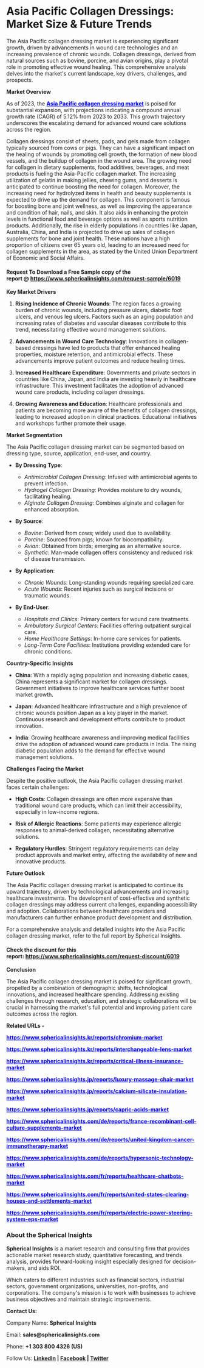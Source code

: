 <h1>Asia Pacific Collagen Dressings: Market Size &amp; Future Trends</h1>
<p>The Asia Pacific collagen dressing market is experiencing significant growth, driven by advancements in wound care technologies and an increasing prevalence of chronic wounds. Collagen dressings, derived from natural sources such as bovine, porcine, and avian origins, play a pivotal role in promoting effective wound healing. This comprehensive analysis delves into the market's current landscape, key drivers, challenges, and prospects.</p>
<p><strong>Market Overview</strong></p>
<p>As of 2023, the <span style="color: #0000ff;"><a style="color: #0000ff;" href="https://www.sphericalinsights.com/reports/asia-pacific-collagen-dressing-market" target="_blank"><strong>Asia Pacific collagen dressing market</strong></a></span> is poised for substantial expansion, with projections indicating a compound annual growth rate (CAGR) of 5.12% from 2023 to 2033. This growth trajectory underscores the escalating demand for advanced wound care solutions across the region.</p>
<p>Collagen dressings consist of sheets, pads, and gels made from collagen typically sourced from cows or pigs. They can have a significant impact on the healing of wounds by promoting cell growth, the formation of new blood vessels, and the buildup of collagen in the wound area. The growing need for collagen in dietary supplements, food additives, beverages, and meat products is fueling the Asia-Pacific collagen market. The increasing utilization of gelatin in making jellies, chewing gums, and desserts is anticipated to continue boosting the need for collagen. Moreover, the increasing need for hydrolyzed items in health and beauty supplements is expected to drive up the demand for collagen. This component is famous for boosting bone and joint wellness, as well as improving the appearance and condition of hair, nails, and skin. It also aids in enhancing the protein levels in functional food and beverage options as well as sports nutrition products. Additionally, the rise in elderly populations in countries like Japan, Australia, China, and India is projected to drive up sales of collagen supplements for bone and joint health. These nations have a high proportion of citizens over 65 years old, leading to an increased need for collagen supplements in the area, as stated by the United Union Department of Economic and Social Affairs.</p>
<h4>Request To Download a Free Sample copy of the report&nbsp;@&nbsp;<a href="https://www.sphericalinsights.com/request-sample/6019">https://www.sphericalinsights.com/request-sample/6019</a></h4>
<p><strong>Key Market Drivers</strong></p>
<ol>
<li>
<p><strong>Rising Incidence of Chronic Wounds</strong>: The region faces a growing burden of chronic wounds, including pressure ulcers, diabetic foot ulcers, and venous leg ulcers. Factors such as an aging population and increasing rates of diabetes and vascular diseases contribute to this trend, necessitating effective wound management solutions.</p>
</li>
<li>
<p><strong>Advancements in Wound Care Technology</strong>: Innovations in collagen-based dressings have led to products that offer enhanced healing properties, moisture retention, and antimicrobial effects. These advancements improve patient outcomes and reduce healing times.</p>
</li>
<li>
<p><strong>Increased Healthcare Expenditure</strong>: Governments and private sectors in countries like China, Japan, and India are investing heavily in healthcare infrastructure. This investment facilitates the adoption of advanced wound care products, including collagen dressings.</p>
</li>
<li>
<p><strong>Growing Awareness and Education</strong>: Healthcare professionals and patients are becoming more aware of the benefits of collagen dressings, leading to increased adoption in clinical practices. Educational initiatives and workshops further promote their usage.</p>
</li>
</ol>
<p><strong>Market Segmentation</strong></p>
<p>The Asia Pacific collagen dressing market can be segmented based on dressing type, source, application, end-user, and country.</p>
<ul>
<li>
<p><strong>By Dressing Type</strong>:</p>
<ul>
<li><em>Antimicrobial Collagen Dressing</em>: Infused with antimicrobial agents to prevent infection.</li>
<li><em>Hydrogel Collagen Dressing</em>: Provides moisture to dry wounds, facilitating healing.</li>
<li><em>Alginate Collagen Dressing</em>: Combines alginate and collagen for enhanced absorption.</li>
</ul>
</li>
<li>
<p><strong>By Source</strong>:</p>
<ul>
<li><em>Bovine</em>: Derived from cows; widely used due to availability.</li>
<li><em>Porcine</em>: Sourced from pigs; known for biocompatibility.</li>
<li><em>Avian</em>: Obtained from birds; emerging as an alternative source.</li>
<li><em>Synthetic</em>: Man-made collagen offers consistency and reduced risk of disease transmission.</li>
</ul>
</li>
<li>
<p><strong>By Application</strong>:</p>
<ul>
<li><em>Chronic Wounds</em>: Long-standing wounds requiring specialized care.</li>
<li><em>Acute Wounds</em>: Recent injuries such as surgical incisions or traumatic wounds.</li>
</ul>
</li>
<li>
<p><strong>By End-User</strong>:</p>
<ul>
<li><em>Hospitals and Clinics</em>: Primary centers for wound care treatments.</li>
<li><em>Ambulatory Surgical Centers</em>: Facilities offering outpatient surgical care.</li>
<li><em>Home Healthcare Settings</em>: In-home care services for patients.</li>
<li><em>Long-Term Care Facilities</em>: Institutions providing extended care for chronic conditions.</li>
</ul>
</li>
</ul>
<p><strong>Country-Specific Insights</strong></p>
<ul>
<li>
<p><strong>China</strong>: With a rapidly aging population and increasing diabetic cases, China represents a significant market for collagen dressings. Government initiatives to improve healthcare services further boost market growth.</p>
</li>
<li>
<p><strong>Japan</strong>: Advanced healthcare infrastructure and a high prevalence of chronic wounds position Japan as a key player in the market. Continuous research and development efforts contribute to product innovation.</p>
</li>
<li>
<p><strong>India</strong>: Growing healthcare awareness and improving medical facilities drive the adoption of advanced wound care products in India. The rising diabetic population adds to the demand for effective wound management solutions.</p>
</li>
</ul>
<p><strong>Challenges Facing the Market</strong></p>
<p>Despite the positive outlook, the Asia Pacific collagen dressing market faces certain challenges:</p>
<ul>
<li>
<p><strong>High Costs</strong>: Collagen dressings are often more expensive than traditional wound care products, which can limit their accessibility, especially in low-income regions.</p>
</li>
<li>
<p><strong>Risk of Allergic Reactions</strong>: Some patients may experience allergic responses to animal-derived collagen, necessitating alternative solutions.</p>
</li>
<li>
<p><strong>Regulatory Hurdles</strong>: Stringent regulatory requirements can delay product approvals and market entry, affecting the availability of new and innovative products.</p>
</li>
</ul>
<p><strong>Future Outlook</strong></p>
<p>The Asia Pacific collagen dressing market is anticipated to continue its upward trajectory, driven by technological advancements and increasing healthcare investments. The development of cost-effective and synthetic collagen dressings may address current challenges, expanding accessibility and adoption. Collaborations between healthcare providers and manufacturers can further enhance product development and distribution.</p>
<p>For a comprehensive analysis and detailed insights into the Asia Pacific collagen dressing market, refer to the full report by Spherical Insights.</p>
<h4>Check the discount for this report:&nbsp;<a href="https://www.sphericalinsights.com/request-discount/6019">https://www.sphericalinsights.com/request-discount/6019</a></h4>
<p><strong>Conclusion</strong></p>
<p>The Asia Pacific collagen dressing market is poised for significant growth, propelled by a combination of demographic shifts, technological innovations, and increased healthcare spending. Addressing existing challenges through research, education, and strategic collaborations will be crucial in harnessing the market's full potential and improving patient care outcomes across the region.</p>
<p><strong>Related URLs -</strong></p>
<p><span style="color: #0000ff;"><strong><span data-sheets-root="1"><a style="color: #0000ff;" href="https://www.sphericalinsights.kr/reports/chromium-market">https://www.sphericalinsights.kr/reports/chromium-market</a></span></strong></span></p>
<p><span style="color: #0000ff;"><strong><span data-sheets-root="1"><span data-sheets-root="1"><a style="color: #0000ff;" href="https://www.sphericalinsights.kr/reports/interchangeable-lens-market">https://www.sphericalinsights.kr/reports/interchangeable-lens-market</a></span></span></strong></span></p>
<p><span style="color: #0000ff;"><strong><span data-sheets-root="1"><span data-sheets-root="1"><span data-sheets-root="1"><a style="color: #0000ff;" href="https://www.sphericalinsights.kr/reports/critical-illness-insurance-market">https://www.sphericalinsights.kr/reports/critical-illness-insurance-market</a></span></span></span></strong></span></p>
<p><span style="color: #0000ff;"><strong><span data-sheets-root="1"><span data-sheets-root="1"><span data-sheets-root="1"><span data-sheets-root="1"><a style="color: #0000ff;" href="https://www.sphericalinsights.jp/reports/luxury-massage-chair-market">https://www.sphericalinsights.jp/reports/luxury-massage-chair-market</a></span></span></span></span></strong></span></p>
<p><span style="color: #0000ff;"><strong><span data-sheets-root="1"><span data-sheets-root="1"><span data-sheets-root="1"><span data-sheets-root="1"><span data-sheets-root="1"><a style="color: #0000ff;" href="https://www.sphericalinsights.jp/reports/calcium-silicate-insulation-market">https://www.sphericalinsights.jp/reports/calcium-silicate-insulation-market</a></span></span></span></span></span></strong></span></p>
<p><span style="color: #0000ff;"><strong><span data-sheets-root="1"><span data-sheets-root="1"><span data-sheets-root="1"><span data-sheets-root="1"><span data-sheets-root="1"><span data-sheets-root="1"><a style="color: #0000ff;" href="https://www.sphericalinsights.jp/reports/capric-acids-market">https://www.sphericalinsights.jp/reports/capric-acids-market</a></span></span></span></span></span></span></strong></span></p>
<p><span style="color: #0000ff;"><strong><span data-sheets-root="1"><span data-sheets-root="1"><span data-sheets-root="1"><span data-sheets-root="1"><span data-sheets-root="1"><span data-sheets-root="1"><span data-sheets-root="1"><a class="in-cell-link" style="color: #0000ff;" href="https://www.sphericalinsights.com/de/reports/france-recombinant-cell-culture-supplements-market" target="_blank">https://www.sphericalinsights.com/de/reports/france-recombinant-cell-culture-supplements-market</a></span></span></span></span></span></span></span></strong></span></p>
<p><span style="color: #0000ff;"><strong><span data-sheets-root="1"><span data-sheets-root="1"><span data-sheets-root="1"><span data-sheets-root="1"><span data-sheets-root="1"><span data-sheets-root="1"><span data-sheets-root="1"><span data-sheets-root="1"><a class="in-cell-link" style="color: #0000ff;" href="https://www.sphericalinsights.com/de/reports/united-kingdom-cancer-immunotherapy-market" target="_blank">https://www.sphericalinsights.com/de/reports/united-kingdom-cancer-immunotherapy-market</a></span></span></span></span></span></span></span></span></strong></span></p>
<p><span style="color: #0000ff;"><strong><span data-sheets-root="1"><span data-sheets-root="1"><span data-sheets-root="1"><span data-sheets-root="1"><span data-sheets-root="1"><span data-sheets-root="1"><span data-sheets-root="1"><span data-sheets-root="1"><span data-sheets-root="1"><a class="in-cell-link" style="color: #0000ff;" href="https://www.sphericalinsights.com/de/reports/hypersonic-technology-market" target="_blank">https://www.sphericalinsights.com/de/reports/hypersonic-technology-market</a></span></span></span></span></span></span></span></span></span></strong></span></p>
<p><span style="color: #0000ff;"><strong><span data-sheets-root="1"><span data-sheets-root="1"><span data-sheets-root="1"><span data-sheets-root="1"><span data-sheets-root="1"><span data-sheets-root="1"><span data-sheets-root="1"><span data-sheets-root="1"><span data-sheets-root="1"><span data-sheets-root="1"><a style="color: #0000ff;" href="https://www.sphericalinsights.com/fr/reports/healthcare-chatbots-market">https://www.sphericalinsights.com/fr/reports/healthcare-chatbots-market</a></span></span></span></span></span></span></span></span></span></span></strong></span></p>
<p><span style="color: #0000ff;"><strong><span data-sheets-root="1"><span data-sheets-root="1"><span data-sheets-root="1"><span data-sheets-root="1"><span data-sheets-root="1"><span data-sheets-root="1"><span data-sheets-root="1"><span data-sheets-root="1"><span data-sheets-root="1"><span data-sheets-root="1"><span data-sheets-root="1"><a style="color: #0000ff;" href="https://www.sphericalinsights.com/fr/reports/united-states-clearing-houses-and-settlements-market">https://www.sphericalinsights.com/fr/reports/united-states-clearing-houses-and-settlements-market</a></span></span></span></span></span></span></span></span></span></span></span></strong></span></p>
<p><span style="color: #0000ff;"><strong><span data-sheets-root="1"><span data-sheets-root="1"><span data-sheets-root="1"><span data-sheets-root="1"><span data-sheets-root="1"><span data-sheets-root="1"><span data-sheets-root="1"><span data-sheets-root="1"><span data-sheets-root="1"><span data-sheets-root="1"><span data-sheets-root="1"><span data-sheets-root="1"><a style="color: #0000ff;" href="https://www.sphericalinsights.com/fr/reports/electric-power-steering-system-eps-market">https://www.sphericalinsights.com/fr/reports/electric-power-steering-system-eps-market</a></span></span></span></span></span></span></span></span></span></span></span></span></strong></span></p>
<h3><strong>About the Spherical Insights</strong></h3>
<p><strong>Spherical Insights</strong>&nbsp;is a market research and consulting firm that provides actionable market research study, quantitative forecasting, and trends analysis, provides forward-looking insight especially designed for decision-makers, and aids ROI.</p>
<p>Which caters to different industries such as financial sectors, industrial sectors, government organizations, universities, non-profits, and corporations. The company's mission is to work with businesses to achieve business objectives and maintain strategic improvements.</p>
<p><strong>Contact Us:</strong></p>
<p>Company Name:&nbsp;<strong>Spherical Insights</strong></p>
<p>Email:&nbsp;<strong>sales@sphericalinsights.com</strong></p>
<p>Phone:&nbsp;<strong>+1 303 800 4326 (US)</strong></p>
<p>Follow Us:&nbsp;<strong><a href="https://www.linkedin.com/company/spherical-insight/"><u>LinkedIn</u></a>&nbsp;|&nbsp;<a href="https://www.facebook.com/sphericalinsights22"><u>Facebook</u></a>&nbsp;|&nbsp;<a href="https://twitter.com/SInsights_US"><u>Twitter</u></a></strong></p>
